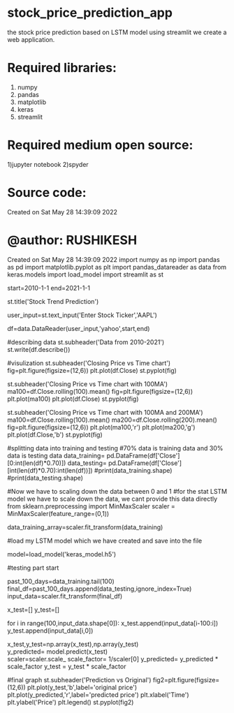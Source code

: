 # stock_price_prediction_app
the stock price prediction based on LSTM model using streamlit we create a web application.
# Required libraries:
1) numpy
2) pandas
3) matplotlib
4) keras
5) streamlit
# Required medium open source:
1)jupyter notebook
2)spyder
# Source code:

Created on Sat May 28 14:39:09 2022
# @author: RUSHIKESH
Created on Sat May 28 14:39:09 2022
import numpy as np
import pandas as pd
import matplotlib.pyplot as plt
import pandas_datareader as data
from keras.models import load_model
import streamlit as st

start=2010-1-1
end=2021-1-1


st.title('Stock Trend Prediction')

user_input=st.text_input('Enter Stock Ticker','AAPL')

df=data.DataReader(user_input,'yahoo',start,end)

#describing data 
st.subheader('Data from 2010-2021')
st.write(df.describe())

#visulization
st.subheader('Closing Price vs Time chart')
fig=plt.figure(figsize=(12,6))
plt.plot(df.Close)
st.pyplot(fig)

st.subheader('Closing Price vs Time chart with 100MA')
ma100=df.Close.rolling(100).mean()
fig=plt.figure(figsize=(12,6))
plt.plot(ma100)
plt.plot(df.Close)
st.pyplot(fig)


st.subheader('Closing Price vs Time chart with 100MA and 200MA')
ma100=df.Close.rolling(100).mean()
ma200=df.Close.rolling(200).mean()
fig=plt.figure(figsize=(12,6))
plt.plot(ma100,'r')
plt.plot(ma200,'g')
plt.plot(df.Close,'b')
st.pyplot(fig)

#splitting data into training and testing 
#70% data is training data and 30% data is testing data
data_training= pd.DataFrame(df['Close'][0:int(len(df)*0.70)])
data_testing= pd.DataFrame(df['Close'][int(len(df)*0.70):int(len(df))])
#print(data_training.shape)
#print(data_testing.shape)


#Now we have to scaling down the data between 0 and 1
#for the stat LSTM model we have to scale down the data, we cant provide this data directly
from sklearn.preprocessing import MinMaxScaler
scaler = MinMaxScaler(feature_range=(0,1))

data_training_array=scaler.fit_transform(data_training)



#load my LSTM model which we have created and save into the file 

model=load_model('keras_model.h5')

#testing part start


past_100_days=data_training.tail(100)
final_df=past_100_days.append(data_testing,ignore_index=True)
input_data=scaler.fit_transform(final_df)


x_test=[]
y_test=[]

for i in range(100,input_data.shape[0]):
    x_test.append(input_data[i-100:i])
    y_test.append(input_data[i,0])
    
x_test,y_test=np.array(x_test),np.array(y_test)  
y_predicted= model.predict(x_test)  
scaler=scaler.scale_
scale_factor= 1/scaler[0]
y_predicted= y_predicted * scale_factor
y_test = y_test * scale_factor

#final graph
st.subheader('Prediction vs Original')
fig2=plt.figure(figsize=(12,6))
plt.plot(y_test,'b',label='original price')
plt.plot(y_predicted,'r',label='predicted price')
plt.xlabel('Time')
plt.ylabel('Price')
plt.legend()
st.pyplot(fig2)


 
